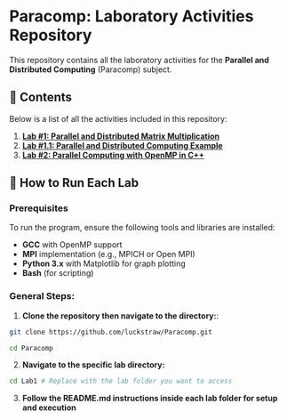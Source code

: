# Paracomp: Laboratory Activities Repository

This repository contains all the laboratory activities for the **Parallel and Distributed Computing** (Paracomp) subject.

## 📂 **Contents**
Below is a list of all the activities included in this repository:

1. **[Lab #1: Parallel and Distributed Matrix Multiplication](./Lab_1/)**   
2. **[Lab #1.1: Parallel and Distributed Computing Example](./Lab_1.1/)**   
3. **[Lab #2: Parallel Computing with OpenMP in C++](./Lab_2/)**

## 🚀 **How to Run Each Lab**

### Prerequisites
To run the program, ensure the following tools and libraries are installed:
- **GCC** with OpenMP support
- **MPI** implementation (e.g., MPICH or Open MPI)
- **Python 3.x** with Matplotlib for graph plotting
- **Bash** (for scripting)

### General Steps:

1. **Clone the repository then navigate to the directory:**:
```bash
git clone https://github.com/luckstraw/Paracomp.git
```
```bash
cd Paracomp
```

2. **Navigate to the specific lab directory:**
```bash
cd Lab1 # Replace with the lab folder you want to access
```

3. **Follow the README.md instructions inside each lab folder for setup and execution**